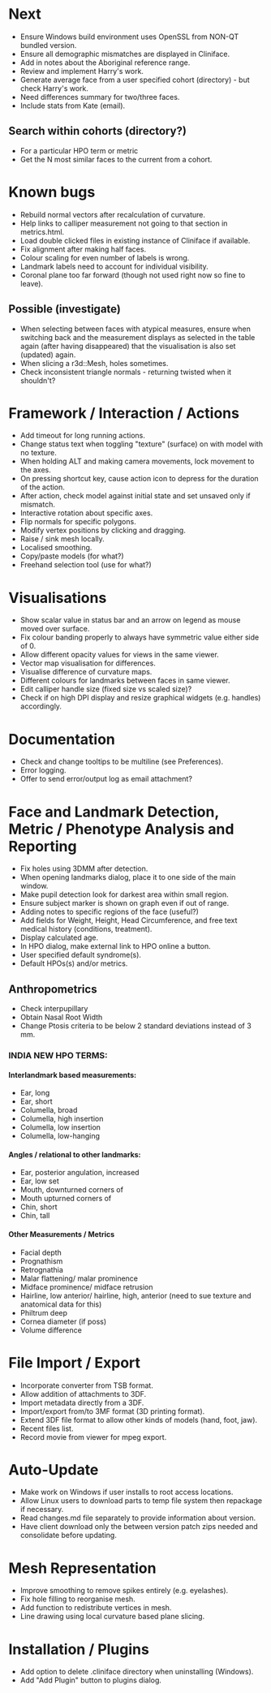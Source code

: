 # Next
- Ensure Windows build environment uses OpenSSL from NON-QT bundled version.
- Ensure all demographic mismatches are displayed in Cliniface.
- Add in notes about the Aboriginal reference range.
- Review and implement Harry's work.
- Generate average face from a user specified cohort (directory) - but check Harry's work.
- Need differences summary for two/three faces.
- Include stats from Kate (email).
## Search within cohorts (directory?)
  - For a particular HPO term or metric
  - Get the N most similar faces to the current from a cohort.

# Known bugs
- Rebuild normal vectors after recalculation of curvature.
- Help links to calliper measurement not going to that section in metrics.html.
- Load double clicked files in existing instance of Cliniface if available.
- Fix alignment after making half faces.
- Colour scaling for even number of labels is wrong.
- Landmark labels need to account for individual visibility.
- Coronal plane too far forward (though not used right now so fine to leave).
## Possible (investigate)
- When selecting between faces with atypical measures, ensure when switching back
  and the measurement displays as selected in the table again (after having
  disappeared) that the visualisation is also set (updated) again.
- When slicing a r3d::Mesh, holes sometimes.
- Check inconsistent triangle normals - returning twisted when it shouldn't?

# Framework / Interaction / Actions
- Add timeout for long running actions.
- Change status text when toggling "texture" (surface) on with model with no texture.
- When holding ALT and making camera movements, lock movement to the axes.
- On pressing shortcut key, cause action icon to depress for the duration of the action.
- After action, check model against initial state and set unsaved only if mismatch.
- Interactive rotation about specific axes.
- Flip normals for specific polygons.
- Modify vertex positions by clicking and dragging.
- Raise / sink mesh locally.
- Localised smoothing.
- Copy/paste models (for what?)
- Freehand selection tool (use for what?)

# Visualisations
- Show scalar value in status bar and an arrow on legend as mouse moved over surface.
- Fix colour banding properly to always have symmetric value either side of 0.
- Allow different opacity values for views in the same viewer.
- Vector map visualisation for differences.
- Visualise difference of curvature maps.
- Different colours for landmarks between faces in same viewer.
- Edit calliper handle size (fixed size vs scaled size)?
- Check if on high DPI display and resize graphical widgets (e.g. handles) accordingly.

# Documentation
- Check and change tooltips to be multiline (see Preferences).
- Error logging.
- Offer to send error/output log as email attachment?

# Face and Landmark Detection, Metric / Phenotype Analysis and Reporting
- Fix holes using 3DMM after detection.
- When opening landmarks dialog, place it to one side of the main window.
- Make pupil detection look for darkest area within small region.
- Ensure subject marker is shown on graph even if out of range.
- Adding notes to specific regions of the face (useful?)
- Add fields for Weight, Height, Head Circumference, and free text medical history (conditions, treatment).
- Display calculated age.
- In HPO dialog, make external link to HPO online a button.
- User specified default syndrome(s).
- Default HPOs(s) and/or metrics.
## Anthropometrics
- Check interpupillary
- Obtain Nasal Root Width
- Change Ptosis criteria to be below 2 standard deviations instead of 3 mm.
### INDIA NEW HPO TERMS:
#### Interlandmark based measurements:
- Ear, long
- Ear, short
- Columella, broad
- Columella, high insertion
- Columella, low insertion
- Columella, low-hanging
#### Angles / relational to other landmarks:
- Ear, posterior angulation, increased
- Ear, low set
- Mouth, downturned corners of
- Mouth upturned corners of
- Chin, short
- Chin, tall
#### Other Measurements / Metrics
- Facial depth
- Prognathism
- Retrognathia
- Malar flattening/ malar prominence
- Midface prominence/ midface retrusion
- Hairline, low anterior/ hairline, high, anterior (need to sue texture and anatomical data for this)
- Philtrum deep
- Cornea diameter (if poss)
- Volume difference

# File Import / Export
- Incorporate converter from TSB format.
- Allow addition of attachments to 3DF.
- Import metadata directly from a 3DF.
- Import/export from/to 3MF format (3D printing format).
- Extend 3DF file format to allow other kinds of models (hand, foot, jaw).
- Recent files list.
- Record movie from viewer for mpeg export.

# Auto-Update
- Make work on Windows if user installs to root access locations.
- Allow Linux users to download parts to temp file system then repackage if necessary.
- Read changes.md file separately to provide information about version.
- Have client download only the between version patch zips needed and consolidate before updating.

# Mesh Representation
- Improve smoothing to remove spikes entirely (e.g. eyelashes).
- Fix hole filling to reorganise mesh.
- Add function to redistribute vertices in mesh.
- Line drawing using local curvature based plane slicing.

# Installation / Plugins
- Add option to delete .cliniface directory when uninstalling (Windows).
- Add "Add Plugin" button to plugins dialog.
